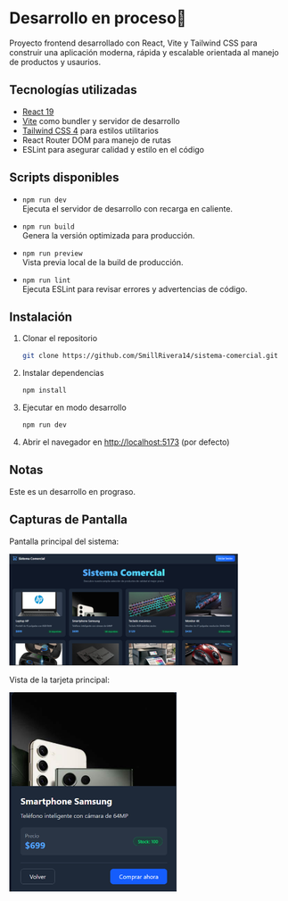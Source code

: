 # Desarrollo en proceso🚀

Proyecto frontend desarrollado con React, Vite y Tailwind CSS para construir una aplicación moderna, rápida y escalable orientada al manejo de productos y usaurios.

## Tecnologías utilizadas

- [React 19](https://reactjs.org/)
- [Vite](https://vitejs.dev/) como bundler y servidor de desarrollo
- [Tailwind CSS 4](https://tailwindcss.com/) para estilos utilitarios
- React Router DOM para manejo de rutas
- ESLint para asegurar calidad y estilo en el código

## Scripts disponibles

- `npm run dev`  
  Ejecuta el servidor de desarrollo con recarga en caliente.

- `npm run build`  
  Genera la versión optimizada para producción.

- `npm run preview`  
  Vista previa local de la build de producción.

- `npm run lint`  
  Ejecuta ESLint para revisar errores y advertencias de código.

## Instalación

1. Clonar el repositorio

   ```bash
   git clone https://github.com/SmillRivera14/sistema-comercial.git
   ```

2. Instalar dependencias

   ```bash
   npm install
   ```

3. Ejecutar en modo desarrollo

   ```bash
   npm run dev
   ```

4. Abrir el navegador en [http://localhost:5173](http://localhost:5173) (por defecto)

## Notas
Este es un desarrollo en prograso.

## Capturas de Pantalla

Pantalla principal del sistema:

<img src="./public/home.png" alt="Home" height="200" />

Vista de la tarjeta principal:

<img src="./public/card.png" alt="Card" width="300" />


